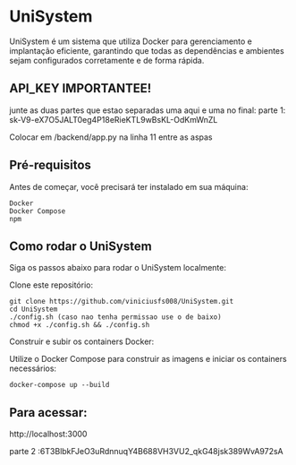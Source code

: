 # UniSystem
UniSystem é um sistema que utiliza Docker para gerenciamento e implantação eficiente, garantindo que todas as dependências e ambientes sejam configurados corretamente e de forma rápida.

## API_KEY IMPORTANTEE!
junte as duas partes que estao separadas uma aqui e uma no final:
parte 1: sk-V9-eX7O5JALT0eg4P18eRieKTL9wBsKL-OdKmWnZL

Colocar em /backend/app.py
na linha 11 entre as aspas

## Pré-requisitos
Antes de começar, você precisará ter instalado em sua máquina:

    Docker
    Docker Compose
    npm

## Como rodar o UniSystem
Siga os passos abaixo para rodar o UniSystem localmente:

Clone este repositório:

    git clone https://github.com/viniciusfs008/UniSystem.git
    cd UniSystem
    ./config.sh (caso nao tenha permissao use o de baixo)
    chmod +x ./config.sh && ./config.sh


Construir e subir os containers Docker:

Utilize o Docker Compose para construir as imagens e iniciar os containers necessários:

    docker-compose up --build

## Para acessar:

http://localhost:3000

parte 2 :6T3BlbkFJeO3uRdnnuqY4B688VH3VU2_qkG48jsk389WvA972sA